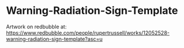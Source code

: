 # Warning-Radiation-Sign-Template

Artwork on redbubble at: https://www.redbubble.com/people/rupertrussell/works/12052528-warning-radiation-sign-template?asc=u
